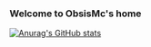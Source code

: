### Welcome to ObsisMc's home
[![Anurag's GitHub stats](https://github-readme-stats.vercel.app/api?username=obsismc&&count_private=true&theme=react&show_icons=true)](https://github.com/anuraghazra/github-readme-stats)

<!--
**ObsisMc/Obsismc** is a ✨ _special_ ✨ repository because its `README.md` (this file) appears on your GitHub profile.

Here are some ideas to get you started:

- 🔭 I’m currently working on ...
- 🌱 I’m currently learning ...
- 👯 I’m looking to collaborate on ...
- 🤔 I’m looking for help with ...
- 💬 Ask me about ...
- 📫 How to reach me: ...
- 😄 Pronouns: ...
- ⚡ Fun fact: ...
-->



